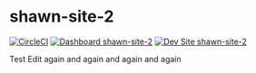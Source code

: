 # shawn-site-2

[![CircleCI](https://circleci.com/gh/spreisz/shawn-site-2.svg?style=shield)](https://circleci.com/gh/spreisz/shawn-site-2)
[![Dashboard shawn-site-2](https://img.shields.io/badge/dashboard-shawn_site_2-yellow.svg)](https://dashboard.pantheon.io/sites/94da3e58-608f-4896-99e0-80c28a23505a#dev/code)
[![Dev Site shawn-site-2](https://img.shields.io/badge/site-shawn_site_2-blue.svg)](http://dev-shawn-site-2.pantheonsite.io/)

Test Edit again and again and again and again